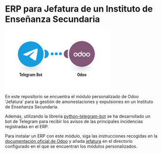 # ERP para Jefatura de un Instituto de Enseñanza Secundaria

![PDF amonestacion](https://raw.githubusercontent.com/amogalla/jefatura-odoo/main/imagenes/odoo-telegram.png)


En este repositorio se encuentra el módulo personalizado de Odoo 'Jefatura' para la gestión de amonestaciones y expulsiones en un Instituto de Enseñanza Secundaria. 

Además, utilizando la librería [python-telegram-bot](https://github.com/python-telegram-bot/python-telegram-bot) se ha desarrollado un bot de Telegram para recibir los avisos de las principales incidencias registradas en el ERP.

Para instalar un ERP con este módulo, siga las instrucciones recogidas en la [documentación oficial de Odoo](https://www.odoo.com/documentation/15.0/administration/install.html) y añada [jefatura](https://github.com/amogalla/jefatura-odoo/tree/main/jefatura) en el directorio configurado en el que se encuentran los módulos personalizados.
